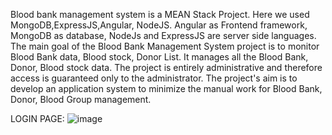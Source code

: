 Blood bank management system is a MEAN Stack Project. 
Here we used MongoDB,ExpressJS,Angular, NodeJS.
Angular as Frontend framework, MongoDB as database, NodeJs and ExpressJS are server side languages.
The main goal of the Blood Bank Management System project is to monitor Blood Bank data, Blood stock, Donor List. 
It manages all the Blood Bank, Donor, Blood stock data.
The project is entirely administrative and therefore access is guaranteed only to the administrator.
The project's aim is to develop an application system to minimize the manual work for Blood Bank, Donor, Blood Group management.

LOGIN PAGE:
![image](https://github.com/priyankasushma13/Blood-Bank-Management-System/assets/78401534/26821fc6-5b7a-49ec-9fbd-4295abea8f4d)
